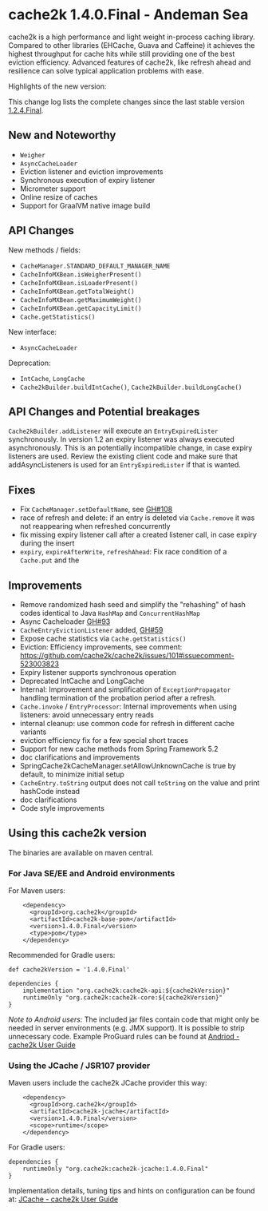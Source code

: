 # cache2k 1.4.0.Final - Andeman Sea

cache2k is a high performance and light weight in-process caching library. Compared to other libraries 
(EHCache, Guava and Caffeine) it achieves the highest throughput for cache hits while still providing 
one of the best eviction efficiency. Advanced features of cache2k, like refresh ahead and resilience 
can solve typical application problems with ease.

Highlights of the new version: 

This change log lists the complete changes since the last stable version [1.2.4.Final](/1/2.4.Final.html).

## New and Noteworthy

- `Weigher`
- `AsyncCacheLoader`
- Eviction listener and eviction improvements
- Synchronous execution of expiry listener
- Micrometer support
- Online resize of caches
- Support for GraalVM native image build

## API Changes 

New methods / fields:

- `CacheManager.STANDARD_DEFAULT_MANAGER_NAME`
- `CacheInfoMXBean.isWeigherPresent()`
- `CacheInfoMXBean.isLoaderPresent()`
- `CacheInfoMXBean.getTotalWeight()`
- `CacheInfoMXBean.getMaximumWeight()`
- `CacheInfoMXBean.getCapacityLimit()`
- `Cache.getStatistics()`

New interface:

- `AsyncCacheLoader`

Deprecation:

- `IntCache`, `LongCache`
- `Cache2kBuilder.buildIntCache()`, `Cache2kBuilder.buildLongCache()`

## API Changes and Potential breakages

`Cache2kBuilder.addListener` will execute an `EntryExpiredLister` synchronously. In version
1.2 an expiry listener was always executed asynchronously. This is an potentially incompatible 
change, in case expiry listeners are used. Review the existing client code and
make sure that addAsyncListeners is used for an `EntryExpiredLister` if that is wanted.

## Fixes

- Fix `CacheManager.setDefaultName`, see [GH#108](https://github.com/cache2k/cache2k/issues/108)
- race of refresh and delete: if an entry is deleted via `Cache.remove` it was not
  reappearing when refreshed concurrently
- fix missing expiry listener call after a created listener call, in case expiry during the insert
- `expiry`, `expireAfterWrite`, `refreshAhead`: Fix race condition of a `Cache.put` and the

## Improvements

- Remove randomized hash seed and simplify the "rehashing" of hash codes identical to Java 
  `HashMap` and `ConcurrentHashMap`
- Async Cacheloader [GH#93](https://github.com/cache2k/cache2k/issues/93)
- `CacheEntryEvictionListener` added, [GH#59](https://github.com/cache2k/cache2k/issues/59)
- Expose cache statistics via `Cache.getStatistics()`
- Eviction: Efficiency improvements, see comment: https://github.com/cache2k/cache2k/issues/101#issuecomment-523003823
- Expiry listener supports synchronous operation
- Deprecated IntCache and LongCache
- Internal: Improvement and simplification of `ExceptionPropagator` handling
  termination of the probation period after a refresh.
- `Cache.invoke` / `EntryProcessor`:  Internal improvements when using listeners: avoid unnecessary 
   entry reads
- internal cleanup: use common code for refresh in different cache variants
- eviction efficiency fix for a few special short traces
- Support for new cache methods from Spring Framework 5.2
- doc clarifications and improvements
- SpringCache2kCacheManager.setAllowUnknownCache is true by default, to minimize initial setup
- `CacheEntry.toString` output does not call `toString` on the value and print hashCode instead 
- doc clarifications
- Code style improvements

## Using this cache2k version

The binaries are available on maven central.

### For Java SE/EE and Android environments

For Maven users:

````
    <dependency>
      <groupId>org.cache2k</groupId>
      <artifactId>cache2k-base-pom</artifactId>
      <version>1.4.0.Final</version>
      <type>pom</type>
    </dependency>
````

Recommended for Gradle users:

````
def cache2kVersion = '1.4.0.Final'

dependencies {
    implementation "org.cache2k:cache2k-api:${cache2kVersion}"
    runtimeOnly "org.cache2k:cache2k-core:${cache2kVersion}"
}
````

_Note to Android users:_ The included jar files contain code that might only be needed in server environments (e.g. JMX support).
It is possible to strip unnecessary code. Example ProGuard rules can be found at [Andriod - cache2k User Guide](https://cache2k.org/docs/latest/user-guide.html#android)

### Using the JCache / JSR107 provider

Maven users include the cache2k JCache provider this way:

````
    <dependency>
      <groupId>org.cache2k</groupId>
      <artifactId>cache2k-jcache</artifactId>
      <version>1.4.0.Final</version>
      <scope>runtime</scope>
    </dependency>
````

For Gradle users:

````
dependencies {
    runtimeOnly "org.cache2k:cache2k-jcache:1.4.0.Final"
}
````

Implementation details, tuning tips and hints on configuration can be found at: [JCache - cache2k User Guide](https://cache2k.org/docs/latest/user-guide.html#jcache)
